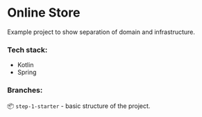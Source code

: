 # Online Store

Example project to show separation of domain and infrastructure. 

### Tech stack: 
- Kotlin
- Spring

### Branches:

📦 `step-1-starter` - basic structure of the project. 
